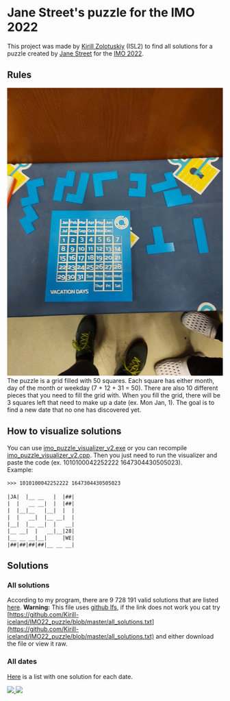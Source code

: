 # Jane Street's puzzle for the IMO 2022 
This project was made by [Kirill Zolotuskiy](https://www.imo-official.org/participant_r.aspx?id=31510) (ISL2) to find all solutions for a puzzle created by [Jane Street](https://www.janestreet.com/) for the [IMO 2022](https://www.imo2022.org/).   

## Rules
![](/stuff/photo.jpg)   
The puzzle is a grid filled with 50 squares. Each square has either month, day of the month or weekday (7 + 12 + 31 = 50). 
There are also 10 different pieces that you need to fill the grid with. When you fill the grid, there will be 3 squares left that need to make up a date (ex. Mon Jan, 1). The goal is to find a new date that no one has discovered yet.   

## How to visualize solutions
You can use [imo_puzzle_visualizer_v2.exe](/imo_puzzle_visualizer_v2.exe) or you can recompile [imo_puzzle_visualizer_v2.cpp](/imo_puzzle_visualizer_v2.cpp). Then you just need to run the visualizer and paste the code (ex. 1010100042252222 1647304430505023).   
Example:   
```
>>> 1010100042252222 1647304430505023

|JA|  |__ __   |  |##|
|  |   __ __|  |  |##|
|  |__|__   |__|  |  |
|  |   __|  |__ __|  |
|__|  |__ __|  |   __|
|__ __|  |   __|__|28|
|__ __ __|__|     |WE|
|##|##|##|##|__ __ __|
```

## Solutions
### All solutions
According to my program, there are 9 728 191 valid solutions that are listed [here](/all_solutions.txt). **Warning:** This file uses [github lfs](https://git-lfs.github.com/), if the link does not work you cat try [https://github.com/Kirill-iceland/IMO22_puzzle/blob/master/all_solutions.txt](https://github.com/Kirill-iceland/IMO22_puzzle/blob/master/all_solutions.txt) and either download the file or view it raw.
### All dates
[Here](/all_dates.txt) is a list with one solution for each date.   

[<img src="https://upload.wikimedia.org/wikipedia/commons/c/c9/Jane_Street_Capital_Logo.svg" width="49%"/>
](https://www.janestreet.com/) [<img src="https://assets.swoogo.com/uploads/1572205-61fbd7c2726b0.svg" width="49%"/>](https://www.imo2022.org/)
